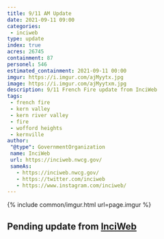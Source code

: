 ```yaml
---
title: 9/11 AM Update
date: 2021-09-11 09:00
categories:
 - inciweb
type: update
index: true
acres: 26745
containment: 87
personel: 546
estimated_containment: 2021-09-11 00:00
imgur: https://i.imgur.com/ajMyytx.jpg
image: https://i.imgur.com/ajMyytxm.jpg
description: 9/11 French Fire update from InciWeb
tags:
 - french fire
 - kern valley
 - kern river valley
 - fire
 - wofford heights
 - kernville
author:
 "@type": GovernmentOrganization
 name: InciWeb
 url: https://inciweb.nwcg.gov/
 sameAs:
   - https://inciweb.nwcg.gov/
   - https://twitter.com/inciweb
   - https://www.instagram.com/inciweb/
---
```

<!--## [French Fire Update – September 11, 2021](https://inciweb.nwcg.gov/incident/article/7813/65932/)-->

{% include common/imgur.html url=page.imgur %}

## Pending update from [InciWeb](https://inciweb.nwcg.gov/incident/7813/)

